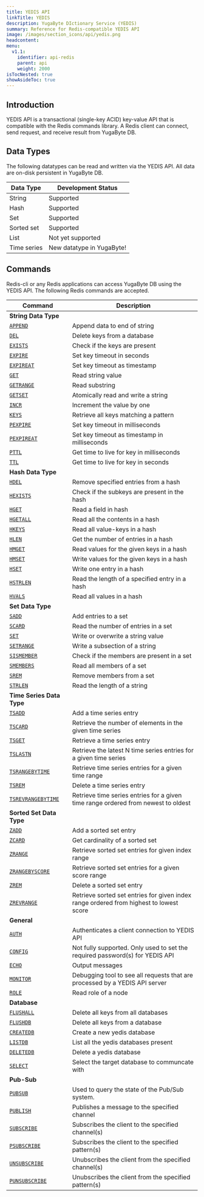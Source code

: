 ```yaml
---
title: YEDIS API
linkTitle: YEDIS
description: YugaByte DIctionary Service (YEDIS)
summary: Reference for Redis-compatible YEDIS API
image: /images/section_icons/api/yedis.png
headcontent: 
menu:
  v1.1:
    identifier: api-redis
    parent: api
    weight: 2000
isTocNested: true
showAsideToc: true
---
```


## Introduction
YEDIS API is a transactional (single-key ACID) key-value API that is compatible with the Redis commands library. A Redis client can connect, send request, and receive result from YugaByte DB.

## Data Types
The following datatypes can be read and written via the YEDIS API. All data are on-disk persistent in YugaByte DB.<br>

Data Type | Development Status |
---------|-------------|
String | Supported |
Hash | Supported |
Set | Supported |
Sorted set | Supported |
List | Not yet supported |
Time series | New datatype in YugaByte! |

## Commands
Redis-cli or any Redis applications can access YugaByte DB using the YEDIS API. The following Redis commands are accepted.

Command | Description |
--------|-------------|
<b>String Data Type </b> |
[`APPEND`](append/) | Append data to end of string |
[`DEL`](del/) | Delete keys from a database |
[`EXISTS`](exists/) | Check if the keys are present |
[`EXPIRE`](expire/) | Set key timeout in seconds |
[`EXPIREAT`](expireat/) | Set key timeout as timestamp |
[`GET`](get/) | Read string value |
[`GETRANGE`](getrange/) | Read substring |
[`GETSET`](getset/) | Atomically read and write a string |
[`INCR`](incr/) | Increment the value by one |
[`KEYS`](keys/) | Retrieve all keys matching a pattern
[`PEXPIRE`](expire/) | Set key timeout in milliseconds |
[`PEXPIREAT`](expireat/) | Set key timeout as timestamp in milliseconds |
[`PTTL`](pttl/) | Get time to live for key in milliseconds |
[`TTL`](ttl/) | Get time to live for key in seconds |
<b> Hash Data Type </b>|
[`HDEL`](hdel/) | Remove specified entries from a hash |
[`HEXISTS`](hexists/) | Check if the subkeys are present in the hash |
[`HGET`](hget/) | Read a field in hash |
[`HGETALL`](hgetall/) | Read all the contents in a hash |
[`HKEYS`](hkeys/) | Read all value-keys in a hash |
[`HLEN`](hlen/) | Get the number of entries in a hash |
[`HMGET`](hmget/) | Read values for the given keys in a hash |
[`HMSET`](hmset/) | Write values for the given keys in a hash |
[`HSET`](hset/) | Write one entry in a hash |
[`HSTRLEN`](hstrlen/) | Read the length of a specified entry in a hash |
[`HVALS`](hvals/) | Read all values in a hash |
<b> Set Data Type </b>|
[`SADD`](sadd/) | Add entries to a set |
[`SCARD`](scard/) | Read the number of entries in a set |
[`SET`](set/) | Write or overwrite a string value |
[`SETRANGE`](setrange/) | Write a subsection of a string |
[`SISMEMBER`](sismember/) | Check if the members are present in a set |
[`SMEMBERS`](smembers/) | Read all members of a set |
[`SREM`](srem/) | Remove members from a set |
[`STRLEN`](strlen/) | Read the length of a string |
<b> Time Series Data Type </b>|
[`TSADD`](tsadd/) | Add a time series entry |
[`TSCARD`](tscard/) | Retrieve the number of elements in the given time series |
[`TSGET`](tsget/) | Retrieve a time series entry |
[`TSLASTN`](tslastn/) | Retrieve the latest N time series entries for a given time series |
[`TSRANGEBYTIME`](tsrangebytime/) | Retrieve time series entries for a given time range |
[`TSREM`](tsrem/) | Delete a time series entry |
[`TSREVRANGEBYTIME`](tsrevrangebytime/) | Retrieve time series entries for a given time range ordered from newest to oldest |
<b> Sorted Set Data Type </b>|
[`ZADD`](zadd/) | Add a sorted set entry |
[`ZCARD`](zcard/) | Get cardinality of a sorted set |
[`ZRANGE`](zrange/) | Retrieve sorted set entries for given index range
[`ZRANGEBYSCORE`](zrangebyscore/) | Retrieve sorted set entries for a given score range |
[`ZREM`](zrem/) | Delete a sorted set entry |
[`ZREVRANGE`](zrevrange/) | Retrieve sorted set entries for given index range ordered from highest to lowest score |
<b> General </b>|
[`AUTH`](auth/) | Authenticates a client connection to YEDIS API |
[`CONFIG`](config/) | Not fully supported. Only used to set the required password(s) for YEDIS API |
[`ECHO`](echo/) | Output messages |
[`MONITOR`](monitor/) | Debugging tool to see all requests that are processed by a YEDIS API server |
[`ROLE`](role/) | Read role of a node |
<b> Database </b>|
[`FLUSHALL`](flushall/) | Delete all keys from all databases |
[`FLUSHDB`](flushdb/) | Delete all keys from a database |
[`CREATEDB`](createdb/) | Create a new yedis database |
[`LISTDB`](listdb/) | List all the yedis databases present |
[`DELETEDB`](deletedb/) | Delete a yedis database |
[`SELECT`](select/) | Select the target database to communcate with |
<b> Pub-Sub </b>|
[`PUBSUB`](pubsub/) | Used to query the state of the Pub/Sub system. |
[`PUBLISH`](publish/) | Publishes a message to the specified channel |
[`SUBSCRIBE`](subscribe/) | Subscribes the client to the specified channel(s) |
[`PSUBSCRIBE`](psubscribe/) | Subscribes the client to the specified pattern(s)  |
[`UNSUBSCRIBE`](unsubscribe/) | Unubscribes the client from the specified channel(s) |
[`PUNSUBSCRIBE`](punsubscribe/) | Unubscribes the client from the specified pattern(s) |
